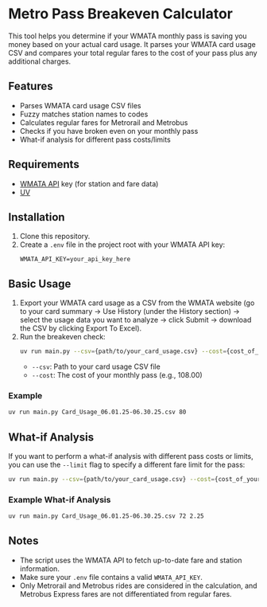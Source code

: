 # Metro Pass Breakeven Calculator

This tool helps you determine if your WMATA monthly pass is saving you money based on your actual card usage. It parses your WMATA card usage CSV and compares your total regular fares to the cost of your pass plus any additional charges.

## Features
- Parses WMATA card usage CSV files
- Fuzzy matches station names to codes
- Calculates regular fares for Metrorail and Metrobus
- Checks if you have broken even on your monthly pass
- What-if analysis for different pass costs/limits

## Requirements
- [WMATA API](https://developer.wmata.com) key (for station and fare data)
- [UV](https://docs.astral.sh/uv/getting-started/installation/)

## Installation
1. Clone this repository.
2. Create a `.env` file in the project root with your WMATA API key:
   ```env
   WMATA_API_KEY=your_api_key_here
   ```

## Basic Usage
1. Export your WMATA card usage as a CSV from the WMATA website (go to your card summary -> Use History (under the History section) -> select the usage data you want to analyze -> click Submit -> download the CSV by clicking Export To Excel).
2. Run the breakeven check:
   ```sh
   uv run main.py --csv={path/to/your_card_usage.csv} --cost={cost_of_your_monthly_pass}
   ```
   - `--csv`: Path to your card usage CSV file
   - `--cost`: The cost of your monthly pass (e.g., 108.00)

### Example
```sh
uv run main.py Card_Usage_06.01.25-06.30.25.csv 80
```

## What-if Analysis
If you want to perform a what-if analysis with different pass costs or limits, you can use the `--limit` flag to specify a different fare limit for the pass:
```sh
uv run main.py --csv={path/to/your_card_usage.csv} --cost={cost_of_your_monthly_pass} --limit={fare_limit}
```
### Example What-if Analysis
```sh
uv run main.py Card_Usage_06.01.25-06.30.25.csv 72 2.25
```

## Notes
- The script uses the WMATA API to fetch up-to-date fare and station information.
- Make sure your `.env` file contains a valid `WMATA_API_KEY`.
- Only Metrorail and Metrobus rides are considered in the calculation, and Metrobus Express fares are not differentiated from regular fares.
